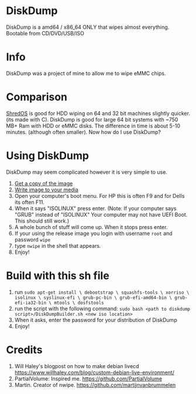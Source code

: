 # DiskDump
DiskDump is a amd64 / x86_64 ONLY that wipes almost everything. Bootable from CD/DVD/USB/ISO 
# Info
DiskDump was a project of mine to allow me to wipe eMMC chips.
# Comparison
[ShredOS](https://github.com/PartialVolume/shredos.x86_64) is good for HDD wiping on 64 and 32 bit machines slightly quicker. (its made with C).
DiskDump is good for large 64 bit systems with ~750 MB+ Ram with HDD or eMMC disks. The difference in time is about 5-10 minutes. (although often smaller). Now how do I use DiskDump?
# Using DiskDump
DiskDump may seem complicated however it is very simple to use.
1. [Get a copy of the image](https://github.com/Awire9966/DiskDump/releases/tag/1.0)
2. [Write image to your media](https://github.com/Awire9966/DiskDump/blob/main/WRITE_TO_DISK.md)
3. Open your computer's boot menu. For HP this is often F9 and for Dells its often F11.
4. When it says "ISOLINUX" press enter. (Note: If your computer says "GRUB" instead of "ISOLINUX" Your computer may not have UEFI Boot. This should still work.)
5. A whole bunch of stuff will come up. When it stops press enter.
6. If your using the release image you login with username ```root``` and password ```wipe```
7. type ```nwipe``` in the shell that appears.
8. Enjoy!
# Build with this sh file
1. run ``sudo apt-get install \
    debootstrap \
    squashfs-tools \
    xorriso \
    isolinux \
    syslinux-efi \
    grub-pc-bin \
    grub-efi-amd64-bin \
    grub-efi-ia32-bin \
    mtools \
    dosfstools``
2. run the script with the following command: ``sudo bash <path to diskdump script>/DiskDumpBuilder.sh <new iso location>``
3. When it asks, enter the password for your distribution of DiskDump
4. Enjoy!

# Credits
1. Will Haley's blogpost on how to make debian livecd https://www.willhaley.com/blog/custom-debian-live-environment/
2. PartialVolume: Inspired me. https://github.com/PartialVolume
3. Martin. Creator of nwipe. https://github.com/martijnvanbrummelen
